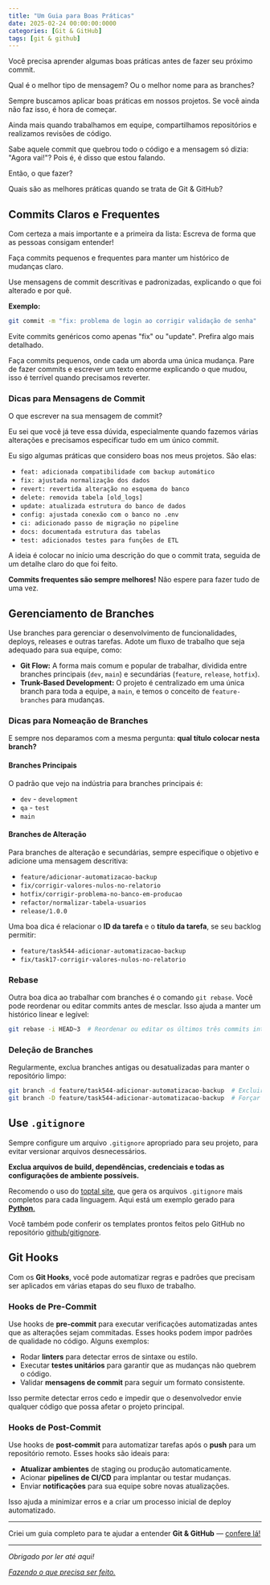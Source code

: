 ```yaml
---
title: "Um Guia para Boas Práticas"
date: 2025-02-24 00:00:00:0000
categories: [Git & GitHub]
tags: [git & github]
---
```


Você precisa aprender algumas boas práticas antes de fazer seu próximo commit.

Qual é o melhor tipo de mensagem? Ou o melhor nome para as branches?

Sempre buscamos aplicar boas práticas em nossos projetos. Se você ainda não faz isso, é hora de começar.

Ainda mais quando trabalhamos em equipe, compartilhamos repositórios e realizamos revisões de código.

Sabe aquele commit que quebrou todo o código e a mensagem só dizia: "Agora vai!"? Pois é, é disso que estou falando.

Então, o que fazer?

Quais são as melhores práticas quando se trata de Git & GitHub?

## Commits Claros e Frequentes
Com certeza a mais importante e a primeira da lista: Escreva de forma que as pessoas consigam entender!

Faça commits pequenos e frequentes para manter um histórico de mudanças claro.

Use mensagens de commit descritivas e padronizadas, explicando o que foi alterado e por quê.

**Exemplo:**
```bash
git commit -m "fix: problema de login ao corrigir validação de senha"
```

Evite commits genéricos como apenas "fix" ou "update". Prefira algo mais detalhado.

Faça commits pequenos, onde cada um aborda uma única mudança. Pare de fazer commits e escrever um texto enorme explicando o que mudou, isso é terrível quando precisamos reverter.

### Dicas para Mensagens de Commit
O que escrever na sua mensagem de commit?

Eu sei que você já teve essa dúvida, especialmente quando fazemos várias alterações e precisamos especificar tudo em um único commit.

Eu sigo algumas práticas que considero boas nos meus projetos. São elas:
- `feat: adicionada compatibilidade com backup automático`
- `fix: ajustada normalização dos dados`
- `revert: revertida alteração no esquema do banco`
- `delete: removida tabela [old_logs]`
- `update: atualizada estrutura do banco de dados`
- `config: ajustada conexão com o banco no .env`
- `ci: adicionado passo de migração no pipeline`
- `docs: documentada estrutura das tabelas`
- `test: adicionados testes para funções de ETL`

A ideia é colocar no início uma descrição do que o commit trata, seguida de um detalhe claro do que foi feito.

**Commits frequentes são sempre melhores!** Não espere para fazer tudo de uma vez.

## Gerenciamento de Branches

Use branches para gerenciar o desenvolvimento de funcionalidades, deploys, releases e outras tarefas. Adote um fluxo de trabalho que seja adequado para sua equipe, como:

- **Git Flow:** A forma mais comum e popular de trabalhar, dividida entre branches principais (`dev`, `main`) e secundárias (`feature`, `release`, `hotfix`).
- **Trunk-Based Development:** O projeto é centralizado em uma única branch para toda a equipe, a `main`, e temos o conceito de `feature-branches` para mudanças.

### Dicas para Nomeação de Branches

E sempre nos deparamos com a mesma pergunta: **qual título colocar nesta branch?**

#### Branches Principais
O padrão que vejo na indústria para branches principais é:

- `dev` - `development`
- `qa` - `test`
- `main`

#### Branches de Alteração
Para branches de alteração e secundárias, sempre especifique o objetivo e adicione uma mensagem descritiva:

- `feature/adicionar-automatizacao-backup`
- `fix/corrigir-valores-nulos-no-relatorio`
- `hotfix/corrigir-problema-no-banco-em-producao`
- `refactor/normalizar-tabela-usuarios`
- `release/1.0.0`

Uma boa dica é relacionar o **ID da tarefa** e o **título da tarefa**, se seu backlog permitir:

- `feature/task544-adicionar-automatizacao-backup`
- `fix/task17-corrigir-valores-nulos-no-relatorio`

### Rebase

Outra boa dica ao trabalhar com branches é o comando `git rebase`. Você pode reordenar ou editar commits antes de mesclar. Isso ajuda a manter um histórico linear e legível:

```bash
git rebase -i HEAD~3  # Reordenar ou editar os últimos três commits interativamente
```

### Deleção de Branches
Regularmente, exclua branches antigas ou desatualizadas para manter o repositório limpo:
```bash
git branch -d feature/task544-adicionar-automatizacao-backup  # Excluir uma branch já mesclada
git branch -D feature/task544-adicionar-automatizacao-backup  # Forçar a exclusão de uma branch não mesclada
```

## Use `.gitignore`

Sempre configure um arquivo `.gitignore` apropriado para seu projeto, para evitar versionar arquivos desnecessários.

**Exclua arquivos de build, dependências, credenciais e todas as configurações de ambiente possíveis.**

Recomendo o uso do [toptal site](https://www.toptal.com/developers/gitignore), que gera os arquivos `.gitignore` mais completos para cada linguagem. Aqui está um exemplo gerado para [**Python**.](https://www.toptal.com/developers/gitignore/api/python)

Você também pode conferir os templates prontos feitos pelo GitHub no repositório [github/gitignore](https://github.com/github/gitignore).

## Git Hooks

Com os **Git Hooks**, você pode automatizar regras e padrões que precisam ser aplicados em várias etapas do seu fluxo de trabalho.

### Hooks de Pre-Commit

Use hooks de **pre-commit** para executar verificações automatizadas antes que as alterações sejam commitadas. Esses hooks podem impor padrões de qualidade no código. Alguns exemplos:

- Rodar **linters** para detectar erros de sintaxe ou estilo.
- Executar **testes unitários** para garantir que as mudanças não quebrem o código.
- Validar **mensagens de commit** para seguir um formato consistente.

Isso permite detectar erros cedo e impedir que o desenvolvedor envie qualquer código que possa afetar o projeto principal.

### Hooks de Post-Commit

Use hooks de **post-commit** para automatizar tarefas após o **push** para um repositório remoto. Esses hooks são ideais para:

- **Atualizar ambientes** de staging ou produção automaticamente.
- Acionar **pipelines de CI/CD** para implantar ou testar mudanças.
- Enviar **notificações** para sua equipe sobre novas atualizações.

Isso ajuda a minimizar erros e a criar um processo inicial de deploy automatizado.

---

Criei um guia completo para te ajudar a entender **Git & GitHub** — [confere lá!](https://lorenzouriel.gumroad.com/l/giqht)

---

*Obrigado por ler até aqui!*

[*Fazendo o que precisa ser feito.*](https://linktr.ee/lorenzo_uriel)